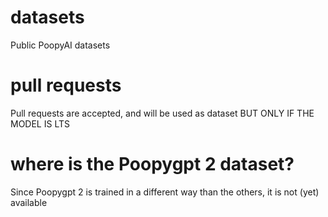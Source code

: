 # datasets
Public PoopyAI datasets

# pull requests
Pull requests are accepted, and will be used as dataset BUT ONLY IF THE MODEL IS LTS

# where is the Poopygpt 2 dataset?
Since Poopygpt 2 is trained in a different way than the others, it is not (yet) available

